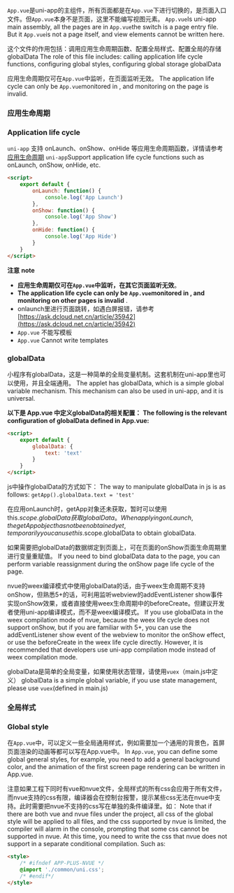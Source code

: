 `App.vue`是uni-app的主组件，所有页面都是在`App.vue`下进行切换的，是页面入口文件。但`App.vue`本身不是页面，这里不能编写视图元素。
`App.vue`Is uni-app main assembly, all the pages are in `App.vue`the switch is a page entry file. But it `App.vue`is not a page itself, and view elements cannot be written here.

这个文件的作用包括：调用应用生命周期函数、配置全局样式、配置全局的存储globalData
The role of this file includes: calling application life cycle functions, configuring global styles, configuring global storage globalData

应用生命周期仅可在`App.vue`中监听，在页面监听无效。
The application life cycle can only be `App.vue`monitored in , and monitoring on the page is invalid.
### 应用生命周期
### Application life cycle

``uni-app`` 支持 onLaunch、onShow、onHide 等应用生命周期函数，详情请参考[应用生命周期](/collocation/frame/lifecycle?id=应用生命周期)
`uni-app`Support application life cycle functions such as onLaunch, onShow, onHide, etc. 

```html
<script>  
    export default {  
        onLaunch: function() {  
            console.log('App Launch')  
        },  
        onShow: function() {  
            console.log('App Show')  
        },  
        onHide: function() {  
            console.log('App Hide')  
        }  
    }  
</script>  
```

**注意**
**note**
- **应用生命周期仅可在`App.vue`中监听，在其它页面监听无效**。
- **The application life cycle can only be `App.vue`monitored in , and monitoring on other pages is invalid** .
- onlaunch里进行页面跳转，如遇白屏报错，请参考[https://ask.dcloud.net.cn/article/35942](https://ask.dcloud.net.cn/article/35942)
- `App.vue` 不能写模板
- `App.vue` Cannot write templates

### globalData
小程序有globalData，这是一种简单的全局变量机制。这套机制在uni-app里也可以使用，并且全端通用。
The applet has globalData, which is a simple global variable mechanism. This mechanism can also be used in uni-app, and it is universal.

**以下是 App.vue 中定义globalData的相关配置：**
**The following is the relevant configuration of globalData defined in App.vue:**

```html
<script>  
    export default {  
        globalData: {  
            text: 'text'  
        }
    }  
</script>  
```

js中操作globalData的方式如下：
The way to manipulate globalData in js is as follows: 
`getApp().globalData.text = 'test'`

在应用onLaunch时，getApp对象还未获取，暂时可以使用this.$scope.globalData获取globalData。
When applying onLaunch, the getApp object has not been obtained yet, temporarily you can use this.$scope.globalData to obtain globalData.

如果需要把globalData的数据绑定到页面上，可在页面的onShow页面生命周期里进行变量重赋值。
If you need to bind globalData data to the page, you can perform variable reassignment during the onShow page life cycle of the page.

nvue的weex编译模式中使用globalData的话，由于weex生命周期不支持onShow，但熟悉5+的话，可利用监听webview的addEventListener show事件实现onShow效果，或者直接使用weex生命周期中的beforeCreate。但建议开发者使用uni-app编译模式，而不是weex编译模式。
If you use globalData in the weex compilation mode of nvue, because the weex life cycle does not support onShow, but if you are familiar with 5+, you can use the addEventListener show event of the webview to monitor the onShow effect, or use the beforeCreate in the weex life cycle directly. However, it is recommended that developers use uni-app compilation mode instead of weex compilation mode.

globalData是简单的全局变量，如果使用状态管理，请使用`vuex`（main.js中定义）
globalData is a simple global variable, if you use state management, please use `vuex`(defined in main.js)

### 全局样式
### Global style
在`App.vue`中，可以定义一些全局通用样式，例如需要加一个通用的背景色，首屏页面渲染的动画等都可以写在App.vue中。
In `App.vue`, you can define some global general styles, for example, you need to add a general background color, and the animation of the first screen page rendering can be written in App.vue.

注意如果工程下同时有vue和nvue文件，全局样式的所有css会应用于所有文件，而nvue支持的css有限，编译器会在控制台报警，提示某些css无法在nvue中支持。此时需要把nvue不支持的css写在单独的条件编译里。如：
Note that if there are both vue and nvue files under the project, all css of the global style will be applied to all files, and the css supported by nvue is limited, the compiler will alarm in the console, prompting that some css cannot be supported in nvue. At this time, you need to write the css that nvue does not support in a separate conditional compilation. Such as:
```html
<style>
    /* #ifndef APP-PLUS-NVUE */
    @import './common/uni.css';
    /* #endif*/
</style>
```
